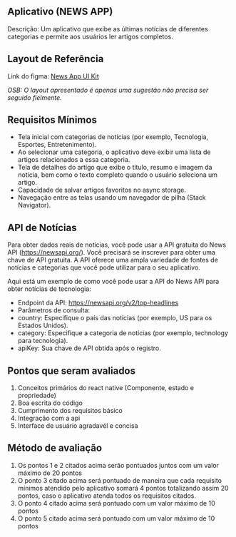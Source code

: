 ## Aplicativo (NEWS APP)

Descrição: Um aplicativo que exibe as últimas notícias de diferentes categorias e permite aos usuários ler artigos completos.

## Layout de Referência

Link do figma: [News App UI Kit](https://www.figma.com/file/txHiutpNG7rPI2fm43HJby/News-App-UI-Kit-(Community)?type=design&node-id=89-1&mode=design&t=jbpvDMex3ZbZ9h70-0)

*OSB: O layout apresentado é apenas uma sugestão não precisa ser seguido fielmente.*

## Requisitos Mínimos

- Tela inicial com categorias de notícias (por exemplo, Tecnologia, Esportes, Entretenimento).
- Ao selecionar uma categoria, o aplicativo deve exibir uma lista de artigos relacionados a essa categoria.
- Tela de detalhes do artigo que exibe o título, resumo e imagem da notícia, bem como o texto completo quando o usuário seleciona um artigo.
- Capacidade de salvar artigos favoritos no async storage.
- Navegação entre as telas usando um navegador de pilha (Stack Navigator).

## API de Notícias

Para obter dados reais de notícias, você pode usar a API gratuita do News API (https://newsapi.org/). Você precisará se inscrever para obter uma chave de API gratuita. A API oferece uma ampla variedade de fontes de notícias e categorias que você pode utilizar para o seu aplicativo.

Aqui está um exemplo de como você pode usar a API do News API para obter notícias de tecnologia:

- Endpoint da API: https://newsapi.org/v2/top-headlines
- Parâmetros de consulta:
- country: Especifique o país das notícias (por exemplo, US para os Estados Unidos).
- category: Especifique a categoria de notícias (por exemplo, technology para tecnologia).
- apiKey: Sua chave de API obtida após o registro.

## Pontos que seram avaliados

1. Conceitos primários do react native (Componente, estado e propriedade)
2. Boa escrita do código
3. Cumprimento dos requisitos básico
4. Integração com a api
5. Interface de usuário agradavél e concisa

## Método de avaliação

1. Os pontos 1 e 2 citados acima serão pontuados juntos com um valor máximo de 20 pontos
2. O ponto 3 citado acima será pontuado de maneira que cada requisito mínimos atendido pelo aplicativo somará 4 pontos totalizando assim 20 pontos, caso o aplicativo atenda todos os requisitos citados.
3. O ponto 4 citado acima será pontuado com um valor máximo de 10 pontos
4. O ponto 5 citado acima será pontuado com um valor máximo de 10 pontos
